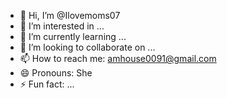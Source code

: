 - 👋 Hi, I’m @Ilovemoms07
- 👀 I’m interested in ...
- 🌱 I’m currently learning ...
- 💞️ I’m looking to collaborate on ...
- 📫 How to reach me: amhouse0091@gmail.com
- 😄 Pronouns: She
- ⚡ Fun fact: ...

<!---
Ilovemoms07/Ilovemoms07 is a ✨ special ✨ repository because its `README.md` (this file) appears on your GitHub profile.
You can click the Preview link to take a look at your changes.
--->
